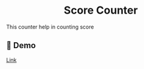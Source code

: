 <h1 align="center" id="title">Score Counter</h1>

<p id="description">This counter help in counting score</p>

<h2>🚀 Demo</h2>
  <a href="[http://](https://score-counter-by-sidd.netlify.app/](https://score-counter-by-sidd.netlify.app/)https://score-counter-by-sidd.netlify.app/](https://score-counter-by-sidd.netlify.app/">Link</a>
